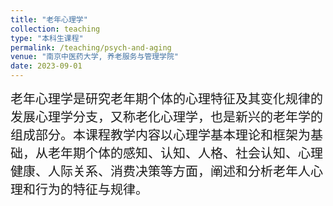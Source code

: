 ```yaml
---
title: "老年心理学"
collection: teaching
type: "本科生课程"
permalink: /teaching/psych-and-aging
venue: "南京中医药大学, 养老服务与管理学院"
date: 2023-09-01
---
```


<span style="font-size:20px;">
老年心理学是研究老年期个体的心理特征及其变化规律的发展心理学分支，又称老化心理学，也是新兴的老年学的组成部分。本课程教学内容以心理学基本理论和框架为基础，从老年期个体的感知、认知、人格、社会认知、心理健康、人际关系、消费决策等方面，阐述和分析老年人心理和行为的特征与规律。
